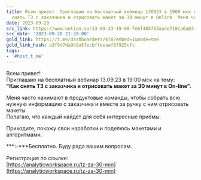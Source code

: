```yaml
---
title: Всем привет  Приглашаю на бесплатный вебинар 130923 в 1900 мск на тему  Как
  снять ТЗ с заказчика и отрисовать макет за 30 минут в Online  Меня часто н
date: 2023-09-20
src_link: https://www.notion.so/13-09-23-19-00-7e6f485753aa4e718ca6a034cc5dcc8e
src_date: '2023-09-20 21:20:00'
gold_link: https://t.me/dashboardets/678?embed=1&mode=tme
gold_link_hash: a3f9d7da9b9a5fecbffeeaaf8f925cfc
tags:
- '#host_t_me'
---
```


Всем привет!   
Приглашаю на бесплатный вебинар 13.09.23 в 19:00 мск на тему:  
 **"Как снять ТЗ с заказчика и отрисовать макет за 30 минут в On-line".**  
  
Меня часто нанимают в продуктовые команды, чтобы собрать всю нужную информацию с заказчика и вместе за ручку с ним отрисовать макеты.  
Полагаю, что каждый найдёт для себя интересные приёмы.   
  
Приходите, покажу свои наработки и поделюсь макетами и алгоритмами.  
  
***✨***Бесплатно. Буду рада вашим вопросам.  
  
Регистрация по ссылке:  
[https://analyticworkspace.ru/tz-za-30-min](https://analyticworkspace.ru/tz-za-30-min)